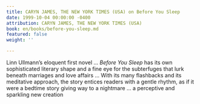 ```yaml
---
title: CARYN JAMES, THE NEW YORK TIMES (USA) on Before You Sleep
date: 1999-10-04 00:00:00 -0400
attribution: CARYN JAMES, THE NEW YORK TIMES (USA)
book: en/books/before-you-sleep.md
featured: false
weight: ''

---
```

Linn Ullmann’s eloquent first novel … _Before You Sleep_ has its own sophisticated literary shape and a fine eye for the subterfuges that lurk beneath marriages and love affairs … With its many flashbacks and its meditative approach, the story entices readers with a gentle rhythm, as if it were a bedtime story giving way to a nightmare … a perceptive and sparkling new creation